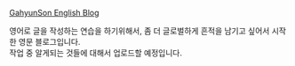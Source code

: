 [GahyunSon English Blog](https://gahyunson.github.io/)

영어로 글을 작성하는 연습을 하기위해서, 좀 더  글로벌하게 흔적을 남기고 싶어서 시작한 영문 블로그입니다.     
작업 중 알게되는 것들에 대해서 업로드할 예정입니다.
